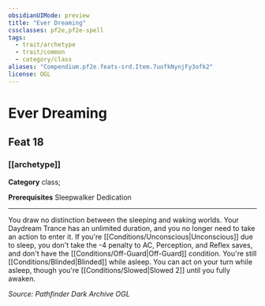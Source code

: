 ```yaml
---
obsidianUIMode: preview
title: "Ever Dreaming"
cssclasses: pf2e,pf2e-spell
tags:
  - trait/archetype
  - trait/common
  - category/class
aliases: "Compendium.pf2e.feats-srd.Item.7uofkNynjFy3ofk2"
license: OGL
---
```

# Ever Dreaming
## Feat 18
### [[archetype]]

**Category** class; 



**Prerequisites** Sleepwalker Dedication
* * *
You draw no distinction between the sleeping and waking worlds. Your Daydream Trance has an unlimited duration, and you no longer need to take an action to enter it. If you're [[Conditions/Unconscious|Unconscious]] due to sleep, you don't take the -4 penalty to AC, Perception, and Reflex saves, and don't have the [[Conditions/Off-Guard|Off-Guard]] condition. You're still [[Conditions/Blinded|Blinded]] while asleep. You can act on your turn while asleep, though you're [[Conditions/Slowed|Slowed 2]] until you fully awaken.

*Source: Pathfinder Dark Archive*
*OGL*